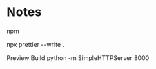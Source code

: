 <!-- @format -->

# Notes

npm

npx prettier --write .

Preview Build
python -m SimpleHTTPServer 8000
